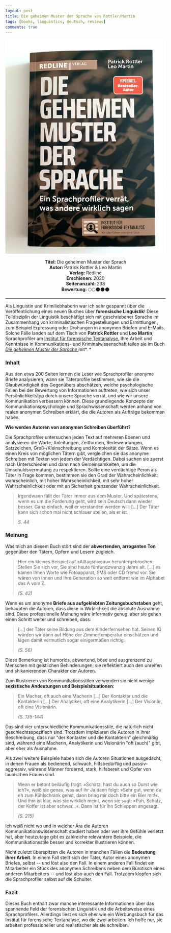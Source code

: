 ```yaml
---
layout: post
title: Die geheimen Muster der Sprache von Rottler/Martin
tags: [books, linguistics, deutsch, reviews]
comments: true
---
```


![cover](../assets/img/dieGeheimenMusterDerSprache.jpg)

<div align="center"><strong>Titel: </strong>Die geheimen Muster der Sprach</div>
<div align="center"><strong>Autor: </strong>Patrick Rottler & Leo Martin</div>
<div align="center"><strong>Verlag: </strong>Redline</div>
<div align="center"><strong>Erschienen: </strong>2020</div>
<div align="center"><strong>Seitenanzahl: </strong>238</div>
<div align="center"><strong>Bewertung: </strong> 🌕🌕🌑🌑🌑</div>

---

Als Linguistin und Krimiliebhaberin war ich sehr gespannt über die Veröffentlichung eines neuen Buches über **forensische Linguistik**! Diese Teildisziplin der Linguistik beschäftigt sich mit geschriebener Sprache im Zusammenhang von kriminalistischen Fragestellungen und Ermittlungen, zum Beispiel Erpressung oder Drohungen in anonymen Briefen und E-Mails. Solche Fälle landen auf dem Tisch von **Patrick Rottler** und **Leo Martin**, Sprachprofiler am [Institut für forensische Textanalyse.](https://sprachprofiler.de/) Ihre Arbeit und Kenntnisse in Kommunikations- und Kriminalwissenschaft teilen sie im Buch [*Die geheimen Muster der Sprache* ](https://amzn.to/2Z3Lug2)mit*. *

### Inhalt

Aus den etwa 200 Seiten lernen die Leser wie Sprachprofiler anonyme Briefe analysieren, wann sie Täterprofile bestimmen, wie sie die Glaubwürdigkeit des Gegenübers abschätzen, welche psychologische Fallen bei der Bewertung von Informationen auftreten, wie sich unser Persönlichkeitstyp durch unsere Sprache verrät, und wie wir unsere Kommunikation verbessern können. Diese grundlegende Konzepte der Kommunikationspsychologie und Sprachwissenschaft werden anhand von realen anonymen Schreiben erklärt, die die Autoren als Aufträge bekommen haben.

**Wie werden Autoren von anonymen Schreiben überführt?**

Die Sprachprofiler untersuchen jeden Text auf mehreren Ebenen und analysieren die Worte, Anleitungen, Zeitformen, Redewendungen, Satzzeichen, Groß-/Kleinschreibung und Komplexität der Sätze. Wenn es einen Kreis von möglichen Tätern gibt, vergleichen sie das anonyme Schreiben mit Texten von jedem der Verdächtigen. Dabei suchen sie zuerst nach Unterschieden und dann nach Gemeinsamkeiten, um die Umschuldsvermutung zu respektieren. Sollte eine verdächtige Peron als Täter in Frage kommen, bestimmen sie den Grad der Wahrscheinlichkeit: wahrscheinlich, mit hoher Wahrscheinlichkeit, mit sehr hoher Wahrscheinlichkeit oder mit an Sicherheit grenzender Wahrscheinlichkeit.

> Irgendwann fällt der Täter immer aus dem Muster. Und spätestens, wenn es um die Forderung geht, wird sein Deutsch dann wieder besser. Ganz einfach, weil er verstanden werden will. [...] Der Täter kann sich schon mal nicht schlauer stellen, als er ist.
>
> *S. 44*

### Meinung

Was mich an diesem Buch stört sind der **abwertenden, arroganten Ton** gegenüber den Tätern, Opfern und Lesern zugleich.

> Hier ein kleines Beispiel auf »Alltagsniveau« heruntergebrochen: Stellen Sie sich vor, Sie sind heute fünfundzwanzig Jahre alt. [...] es kämen Ihnen Worte wie Fotoapparat, SMS oder CD fremd vor. Sie wären von Ihnen und Ihre Generation so weit entfernt wie im Alphabet das A vom Z.
>
> *(S. 42)*

Wenn es um anonyme **Briefe aus aufgeklebten Zeitungsbuchstaben** geht, behaupten die Autoren, dass diese in Wirklichkeit die absolute Ausnahme sind. Diese professionelle Meinung wäre informativ genug, aber sie gehen einen Schritt weiter und schreiben, dass:

> [...] der Täter seine Bildung aus dem Kinderfernsehen hat. Seinen IQ würden wir dann auf Höhe der Zimmertemperatur einschätzen und lägen damit vermutlich sogar einigermaßen richtig.
>
> *(S. 56)*

Diese Bemerkung ist humorlos, abwertend, böse und ausgrenzend zu Menschen mit geistlichen Behinderungen; sie reflektiert auch den unreifen und shikanierenden Charakter der Autoren.

Zum Illustrieren von Kommunikationsstilen verwenden sie nicht wenige **sexistische Andeutungen und Beispielsituationen**:

> Ein Macher, oft auch eine Macherin [...] Der Kontakter und die Kontakterin [...] Der Analytiker, oft eine Analytikerin [...] Der Visionär, oft eine Visionärin.
>
> *(S. 135-144)*

Das sind vier unterschiedliche Kommunikationsstile, die natürlich nicht geschlechtsspezifisch sind. Trotzdem implizieren die Autoren in ihrer Beschreibung, dass nur "der Kontakter und die Kontakterin" gleichmäßig sind, während eine Macherin, Analytikerin und Visionärin "oft (auch)" gibt, aber eher als Ausnahme.

Als zwei weitere Beispiele haben sich die Autoren Situationen ausgedacht, in denen Frauen als bedienend, schwach, hilfsbedürftig und passiv-aggressiv, während Männer fordernd, stark, hilfsbereit und Opfer von launischen Frauen sind.

> Wenn er betont beiläufig fragt: »Schatz, hast du auch so Durst wie ich?«, weiß sie genau, was auf ihr Ja dann folgt: »Sehr gut, wenn du eh zum Kühlschrank gehst, dann bring mir doch bitte ein Bier mit!«. Und ihm ist klar, was sie wirklich meint, wenn sie sagt: »Puh, Schatz, der Koffer ist aber schwer...«. Dann ist für ihn Schleppen angesagt.
>
> *(S. 215)*

Ich weiß nicht wo und in welcher Ära die Autoren Kommunikationswissenschaft studiert haben oder wer ihre Gefühle verletzt hat, aber heutzutage gibt es zahlreiche relevantere Beispiele, die Kommunikationsstile besser und korrekter illustrieren können.

Nicht zuletzt überspitzen die Autoren in manchen Fällen die **Bedeutung ihrer Arbeit**. In einem Fall stellt sich der Täter, Autor eines anonymen Briefes, selbst -- und löst also den Fall. In einem anderen Fall findet ein Mitarbeiter ein Stück des anonymen Schreibens neben dem Bürotisch eines anderen Mitarbeiters -- und löst also auch den Fall. Trotzdem klopfen sich die Sprachprofiler selbst auf die Schulter.

### Fazit

Dieses Buch enthält zwar manche interessante Informationen über das spannende Feld der forensischen Linguistik und die Arbeitsweise eines Sprachprofilers. Allerdings liest es sich eher wie ein Werbungsbuch für das Institut für forensische Textanalyse, wo die zwei arbeiten. Ich hoffe nur, sie arbeiten professioneller und realistischer als sie schreiben.
